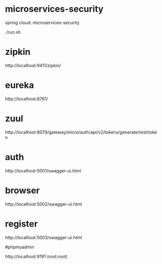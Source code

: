 # microservices-security
spring cloud: microservices-security

./run.sh

# zipkin
http://localhost:9411/zipkin/

# eureka
http://localhost:8761/

# zuul

http://localhost:8079/gateway/micro/auth/api/v2/tokens/generate/test/token

# auth

http://localhost:5001/swagger-ui.html

# browser

http://localhost:5002/swagger-ui.html

# register

http://localhost:5003/swagger-ui.html

#phpmyadmin

http://localhost:9191 (root:root)
